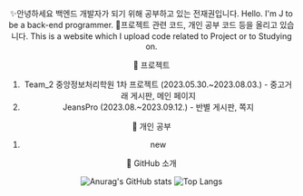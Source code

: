 <div align="center">
✨안녕하세요 백엔드 개발자가 되기 위해 공부하고 있는 전재권입니다.
   Hello. I'm J to be a back-end programmer.
🎈프로젝트 관련 코드, 개인 공부 코드 등을 올리고 있습니다.
   This is a website which I upload code related to Project or to Studying on.
   
🌱 프로젝트
1. Team_2 중앙정보처리학원 1차 프로젝트 (2023.05.30.~2023.08.03.) - 중고거래 게시판, 메인 페이지
2. JeansPro (2023.08.~2023.09.12.) - 반별 게시판, 쪽지

🌱 개인 공부
1. new

🔭 GitHub 소개


![Anurag's GitHub stats](https://github-readme-stats.vercel.app/api?username=gwsheep&show_icons=true&theme=vue) 
![Top Langs](https://github-readme-stats.vercel.app/api/top-langs/?username=gwsheep&layout=compact&theme=vue)
</div>
  
<!--
**gwsheep/gwsheep** is a ✨ _special_ ✨ repository because its `README.md` (this file) appears on your GitHub profile.

Here are some ideas to get you started:

- 🔭 I’m currently working on ...
- 🌱 I’m currently learning ...
- 👯 I’m looking to collaborate on ...
- 🤔 I’m looking for help with ...
- 💬 Ask me about ...
- 📫 How to reach me: ...
- 😄 Pronouns: ...
- ⚡ Fun fact: ...
-->
